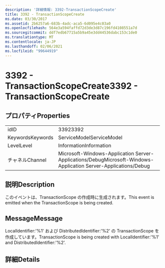 ```yaml
---
description: '詳細情報: 3392-TransactionScopeCreate'
title: 3392 - TransactionScopeCreate
ms.date: 03/30/2017
ms.assetid: 2b6257a6-683b-4adc-aca5-6d095e4c03a0
ms.openlocfilehash: 564e3a594faffd72d3de3d87c196fd4108551a7d
ms.sourcegitcommit: ddf7edb67715a5b9a45e3dd44536dabc153c1de0
ms.translationtype: MT
ms.contentlocale: ja-JP
ms.lasthandoff: 02/06/2021
ms.locfileid: "99644919"
---
```

# <a name="3392---transactionscopecreate"></a><span data-ttu-id="b29cb-103">3392 - TransactionScopeCreate</span><span class="sxs-lookup"><span data-stu-id="b29cb-103">3392 - TransactionScopeCreate</span></span>

## <a name="properties"></a><span data-ttu-id="b29cb-104">プロパティ</span><span class="sxs-lookup"><span data-stu-id="b29cb-104">Properties</span></span>  
  
|||  
|-|-|  
|<span data-ttu-id="b29cb-105">id</span><span class="sxs-lookup"><span data-stu-id="b29cb-105">ID</span></span>|<span data-ttu-id="b29cb-106">3392</span><span class="sxs-lookup"><span data-stu-id="b29cb-106">3392</span></span>|  
|<span data-ttu-id="b29cb-107">Keywords</span><span class="sxs-lookup"><span data-stu-id="b29cb-107">Keywords</span></span>|<span data-ttu-id="b29cb-108">ServiceModel</span><span class="sxs-lookup"><span data-stu-id="b29cb-108">ServiceModel</span></span>|  
|<span data-ttu-id="b29cb-109">Level</span><span class="sxs-lookup"><span data-stu-id="b29cb-109">Level</span></span>|<span data-ttu-id="b29cb-110">Information</span><span class="sxs-lookup"><span data-stu-id="b29cb-110">Information</span></span>|  
|<span data-ttu-id="b29cb-111">チャネル</span><span class="sxs-lookup"><span data-stu-id="b29cb-111">Channel</span></span>|<span data-ttu-id="b29cb-112">Microsoft-Windows-Application Server-Applications/Debug</span><span class="sxs-lookup"><span data-stu-id="b29cb-112">Microsoft-Windows-Application Server-Applications/Debug</span></span>|  
  
## <a name="description"></a><span data-ttu-id="b29cb-113">説明</span><span class="sxs-lookup"><span data-stu-id="b29cb-113">Description</span></span>  

 <span data-ttu-id="b29cb-114">このイベントは、TransactionScope の作成時に生成されます。</span><span class="sxs-lookup"><span data-stu-id="b29cb-114">This event is emitted when the TransactionScope is being created.</span></span>  
  
## <a name="message"></a><span data-ttu-id="b29cb-115">Message</span><span class="sxs-lookup"><span data-stu-id="b29cb-115">Message</span></span>  

 <span data-ttu-id="b29cb-116">LocalIdentifier:'%1' および DistributedIdentifier:'%2' の TransactionScope を作成しています。</span><span class="sxs-lookup"><span data-stu-id="b29cb-116">TransactionScope is being created with LocalIdentifier:'%1' and DistributedIdentifier:'%2'.</span></span>  
  
## <a name="details"></a><span data-ttu-id="b29cb-117">詳細</span><span class="sxs-lookup"><span data-stu-id="b29cb-117">Details</span></span>
